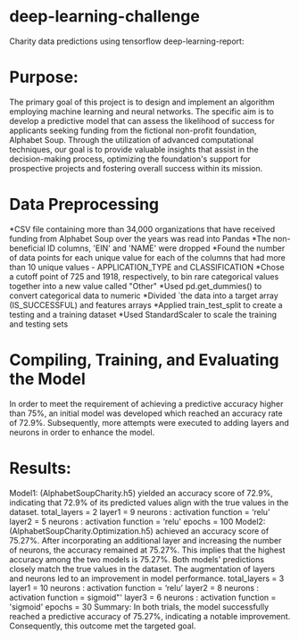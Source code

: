 # deep-learning-challenge
Charity data predictions using tensorflow
deep-learning-report:

# Purpose:
The primary goal of this project is to design and implement an algorithm employing machine learning and neural networks. The specific aim is to develop a predictive model that can assess the likelihood of success for applicants seeking funding from the fictional non-profit foundation, Alphabet Soup. Through the utilization of advanced computational techniques, our goal is to provide valuable insights that assist in the decision-making process, optimizing the foundation's support for prospective projects and fostering overall success within its mission.

# Data Preprocessing
*CSV file containing more than 34,000 organizations that have received funding from Alphabet Soup over the years was read into Pandas
*The non-beneficial ID columns, 'EIN' and 'NAME' were dropped
*Found the number of data points for each unique value for each of the columns that had more than 10 unique values - APPLICATION_TYPE and CLASSIFICATION
*Chose a cutoff point of 725 and 1918, respectively, to bin rare categorical values together into a new value called "Other"
*Used pd.get_dummies() to convert categorical data to numeric
*Divided `the data into a target array (IS_SUCCESSFUL) and features arrays
*Applied train_test_split to create a testing and a training dataset
*Used StandardScaler to scale the training and testing sets

# Compiling, Training, and Evaluating the Model
In order to meet the requirement of achieving a predictive accuracy higher than 75%, an initial model was developed which reached an accuracy rate of 72.9%. Subsequently, more attempts were executed to adding layers and neurons in order to enhance the model.

# Results:
Model1: (AlphabetSoupCharity.h5) yielded an accuracy score of 72.9%, indicating that 72.9% of its predicted values align with the true values in the dataset.
total_layers = 2
layer1 = 9 neurons : activation function = ‘relu’
layer2 = 5 neurons : activation function = ‘relu'
epochs = 100
Model2: (AlphabetSoupCharity.Optimization.h5) achieved an accuracy score of 75.27%. After incorporating an additional layer and increasing the number of neurons, the accuracy remained at 75.27%. This implies that the highest accuracy among the two models is 75.27%. Both models' predictions closely match the true values in the dataset. The augmentation of layers and neurons led to an improvement in model performance.
total_layers = 3
layer1 = 10 neurons : activation function = ‘relu’
layer2 = 8 neurons : activation function = sigmoid"'
layer3 = 6 neurons : activation function = 'sigmoid'
epochs = 30
Summary:
In both trials, the model successfully reached a predictive accuracy of 75.27%, indicating a notable improvement. Consequently, this outcome met the targeted goal.
